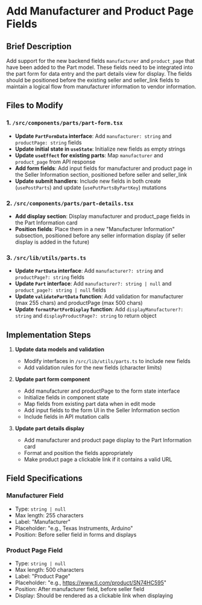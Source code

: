 # Add Manufacturer and Product Page Fields

## Brief Description

Add support for the new backend fields `manufacturer` and `product_page` that have been added to the Part model. These fields need to be integrated into the part form for data entry and the part details view for display. The fields should be positioned before the existing seller and seller_link fields to maintain a logical flow from manufacturer information to vendor information.

## Files to Modify

### 1. `/src/components/parts/part-form.tsx`
- **Update `PartFormData` interface**: Add `manufacturer: string` and `productPage: string` fields
- **Update initial state in `useState`**: Initialize new fields as empty strings
- **Update `useEffect` for existing parts**: Map `manufacturer` and `product_page` from API response
- **Add form fields**: Add input fields for manufacturer and product page in the Seller Information section, positioned before seller and seller_link
- **Update submit handlers**: Include new fields in both create (`usePostParts`) and update (`usePutPartsByPartKey`) mutations

### 2. `/src/components/parts/part-details.tsx`
- **Add display section**: Display manufacturer and product_page fields in the Part Information card
- **Position fields**: Place them in a new "Manufacturer Information" subsection, positioned before any seller information display (if seller display is added in the future)

### 3. `/src/lib/utils/parts.ts`
- **Update `PartData` interface**: Add `manufacturer?: string` and `productPage?: string` fields
- **Update `Part` interface**: Add `manufacturer?: string | null` and `product_page?: string | null` fields
- **Update `validatePartData` function**: Add validation for manufacturer (max 255 chars) and productPage (max 500 chars)
- **Update `formatPartForDisplay` function**: Add `displayManufacturer?: string` and `displayProductPage?: string` to return object

## Implementation Steps

1. **Update data models and validation**
   - Modify interfaces in `/src/lib/utils/parts.ts` to include new fields
   - Add validation rules for the new fields (character limits)

2. **Update part form component**
   - Add manufacturer and productPage to the form state interface
   - Initialize fields in component state
   - Map fields from existing part data when in edit mode
   - Add input fields to the form UI in the Seller Information section
   - Include fields in API mutation calls

3. **Update part details display**
   - Add manufacturer and product page display to the Part Information card
   - Format and position the fields appropriately
   - Make product page a clickable link if it contains a valid URL

## Field Specifications

### Manufacturer Field
- Type: `string | null`
- Max length: 255 characters
- Label: "Manufacturer"
- Placeholder: "e.g., Texas Instruments, Arduino"
- Position: Before seller field in forms and displays

### Product Page Field
- Type: `string | null` 
- Max length: 500 characters
- Label: "Product Page"
- Placeholder: "e.g., https://www.ti.com/product/SN74HC595"
- Position: After manufacturer field, before seller field
- Display: Should be rendered as a clickable link when displaying